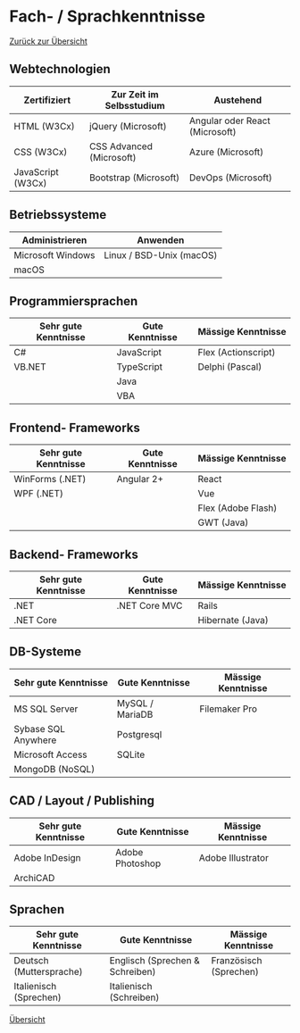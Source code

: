 # <a name="4"></a>Fach- / Sprachkenntnisse

[Zurück zur Übersicht](README.md)

<div class="page"/>

## Webtechnologien

| Zertifiziert      | Zur Zeit im Selbsstudium | Austehend                      |
|-------------------|--------------------------|--------------------------------|
| HTML (W3Cx)       | jQuery (Microsoft)       | Angular oder React (Microsoft) |
| CSS (W3Cx)        | CSS Advanced (Microsoft) | Azure (Microsoft)              |
| JavaScript (W3Cx) | Bootstrap (Microsoft)    | DevOps (Microsoft)             |

## Betriebssysteme

| Administrieren    | Anwenden                 |
|-------------------|--------------------------|
| Microsoft Windows | Linux / BSD-Unix (macOS) |
| macOS             |                          |

## Programmiersprachen

| Sehr gute Kenntnisse | Gute Kenntnisse | Mässige Kenntnisse  |
|----------------------|-----------------|---------------------|
| C#                   | JavaScript      | Flex (Actionscript) |
| VB.NET               | TypeScript      | Delphi (Pascal)     |
|                      | Java            |                     |
|                      | VBA             |                     |

## Frontend- Frameworks

| Sehr gute Kenntnisse | Gute Kenntnisse | Mässige Kenntnisse |
|----------------------|-----------------|--------------------|
| WinForms (.NET)      | Angular 2+      | React              |
| WPF (.NET)           |                 | Vue                |
|                      |                 | Flex (Adobe Flash) |
|                      |                 | GWT (Java)         |

## Backend- Frameworks

| Sehr gute Kenntnisse | Gute Kenntnisse | Mässige Kenntnisse |
|----------------------|-----------------|--------------------|
| .NET                 | .NET Core MVC   | Rails              |
| .NET Core            |                 | Hibernate (Java)   |

## DB-Systeme

| Sehr gute Kenntnisse | Gute Kenntnisse | Mässige Kenntnisse |
|----------------------|-----------------|--------------------|
| MS SQL Server        | MySQL / MariaDB | Filemaker Pro      |
| Sybase SQL Anywhere  | Postgresql      |                    |
| Microsoft Access     | SQLite          |                    |
| MongoDB (NoSQL)      |                 |                    |

## CAD / Layout / Publishing

| Sehr gute Kenntnisse | Gute Kenntnisse | Mässige Kenntnisse |
|----------------------|-----------------|--------------------|
| Adobe InDesign       | Adobe Photoshop | Adobe Illustrator  |
| ArchiCAD             |                 |                    |

## Sprachen

| Sehr gute Kenntnisse    | Gute Kenntnisse                 | Mässige Kenntnisse     |
|-------------------------|---------------------------------|------------------------|
| Deutsch (Muttersprache) | Englisch (Sprechen & Schreiben) | Französisch (Sprechen) |
| Italienisch (Sprechen)  | Italienisch (Schreiben)         |                        |

<div class="page"/>

[Übersicht](README.md)
